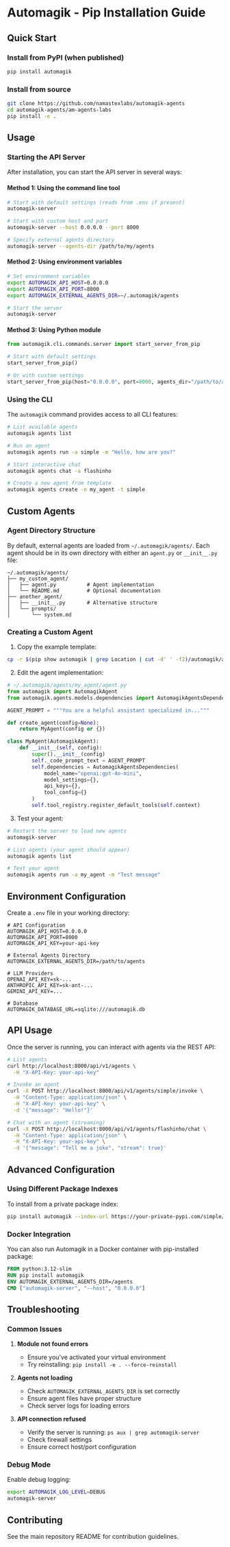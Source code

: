 # Automagik - Pip Installation Guide

## Quick Start

### Install from PyPI (when published)
```bash
pip install automagik
```

### Install from source
```bash
git clone https://github.com/namastexlabs/automagik-agents
cd automagik-agents/am-agents-labs
pip install -e .
```

## Usage

### Starting the API Server

After installation, you can start the API server in several ways:

#### Method 1: Using the command line tool
```bash
# Start with default settings (reads from .env if present)
automagik-server

# Start with custom host and port
automagik-server --host 0.0.0.0 --port 8000

# Specify external agents directory
automagik-server --agents-dir /path/to/my/agents
```

#### Method 2: Using environment variables
```bash
# Set environment variables
export AUTOMAGIK_API_HOST=0.0.0.0
export AUTOMAGIK_API_PORT=8000
export AUTOMAGIK_EXTERNAL_AGENTS_DIR=~/.automagik/agents

# Start the server
automagik-server
```

#### Method 3: Using Python module
```python
from automagik.cli.commands.server import start_server_from_pip

# Start with default settings
start_server_from_pip()

# Or with custom settings
start_server_from_pip(host="0.0.0.0", port=8000, agents_dir="/path/to/agents")
```

### Using the CLI

The `automagik` command provides access to all CLI features:

```bash
# List available agents
automagik agents list

# Run an agent
automagik agents run -a simple -m "Hello, how are you?"

# Start interactive chat
automagik agents chat -a flashinho

# Create a new agent from template
automagik agents create -n my_agent -t simple
```

## Custom Agents

### Agent Directory Structure

By default, external agents are loaded from `~/.automagik/agents/`. Each agent should be in its own directory with either an `agent.py` or `__init__.py` file:

```
~/.automagik/agents/
├── my_custom_agent/
│   ├── agent.py          # Agent implementation
│   └── README.md         # Optional documentation
├── another_agent/
│   ├── __init__.py       # Alternative structure
│   └── prompts/
│       └── system.md
```

### Creating a Custom Agent

1. Copy the example template:
```bash
cp -r $(pip show automagik | grep Location | cut -d' ' -f2)/automagik/agents/templates/example_agent ~/.automagik/agents/my_agent
```

2. Edit the agent implementation:
```python
# ~/.automagik/agents/my_agent/agent.py
from automagik import AutomagikAgent
from automagik.agents.models.dependencies import AutomagikAgentsDependencies

AGENT_PROMPT = """You are a helpful assistant specialized in..."""

def create_agent(config=None):
    return MyAgent(config or {})

class MyAgent(AutomagikAgent):
    def __init__(self, config):
        super().__init__(config)
        self._code_prompt_text = AGENT_PROMPT
        self.dependencies = AutomagikAgentsDependencies(
            model_name="openai:gpt-4o-mini",
            model_settings={},
            api_keys={},
            tool_config={}
        )
        self.tool_registry.register_default_tools(self.context)
```

3. Test your agent:
```bash
# Restart the server to load new agents
automagik-server

# List agents (your agent should appear)
automagik agents list

# Test your agent
automagik agents run -a my_agent -m "Test message"
```

## Environment Configuration

Create a `.env` file in your working directory:

```env
# API Configuration
AUTOMAGIK_API_HOST=0.0.0.0
AUTOMAGIK_API_PORT=8000
AUTOMAGIK_API_KEY=your-api-key

# External Agents Directory
AUTOMAGIK_EXTERNAL_AGENTS_DIR=/path/to/agents

# LLM Providers
OPENAI_API_KEY=sk-...
ANTHROPIC_API_KEY=sk-ant-...
GEMINI_API_KEY=...

# Database
AUTOMAGIK_DATABASE_URL=sqlite:///automagik.db
```

## API Usage

Once the server is running, you can interact with agents via the REST API:

```bash
# List agents
curl http://localhost:8000/api/v1/agents \
  -H "X-API-Key: your-api-key"

# Invoke an agent
curl -X POST http://localhost:8000/api/v1/agents/simple/invoke \
  -H "Content-Type: application/json" \
  -H "X-API-Key: your-api-key" \
  -d '{"message": "Hello!"}'

# Chat with an agent (streaming)
curl -X POST http://localhost:8000/api/v1/agents/flashinho/chat \
  -H "Content-Type: application/json" \
  -H "X-API-Key: your-api-key" \
  -d '{"message": "Tell me a joke", "stream": true}'
```

## Advanced Configuration

### Using Different Package Indexes

To install from a private package index:
```bash
pip install automagik --index-url https://your-private-pypi.com/simple/
```

### Docker Integration

You can also run Automagik in a Docker container with pip-installed package:

```dockerfile
FROM python:3.12-slim
RUN pip install automagik
ENV AUTOMAGIK_EXTERNAL_AGENTS_DIR=/agents
CMD ["automagik-server", "--host", "0.0.0.0"]
```

## Troubleshooting

### Common Issues

1. **Module not found errors**
   - Ensure you've activated your virtual environment
   - Try reinstalling: `pip install -e . --force-reinstall`

2. **Agents not loading**
   - Check `AUTOMAGIK_EXTERNAL_AGENTS_DIR` is set correctly
   - Ensure agent files have proper structure
   - Check server logs for loading errors

3. **API connection refused**
   - Verify the server is running: `ps aux | grep automagik-server`
   - Check firewall settings
   - Ensure correct host/port configuration

### Debug Mode

Enable debug logging:
```bash
export AUTOMAGIK_LOG_LEVEL=DEBUG
automagik-server
```

## Contributing

See the main repository README for contribution guidelines.